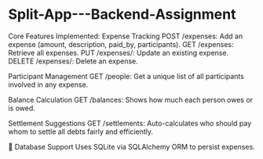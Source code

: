 # Split-App---Backend-Assignment
Core Features Implemented:
Expense Tracking
POST /expenses: Add an expense (amount, description, paid_by, participants).
GET /expenses: Retrieve all expenses.
PUT /expenses/<id>: Update an existing expense.
DELETE /expenses/<id>: Delete an expense.

Participant Management
GET /people: Get a unique list of all participants involved in any expense.

Balance Calculation
GET /balances: Shows how much each person owes or is owed.

Settlement Suggestions
GET /settlements: Auto-calculates who should pay whom to settle all debts fairly and efficiently.

💾 Database Support
Uses SQLite via SQLAlchemy ORM to persist expenses.


